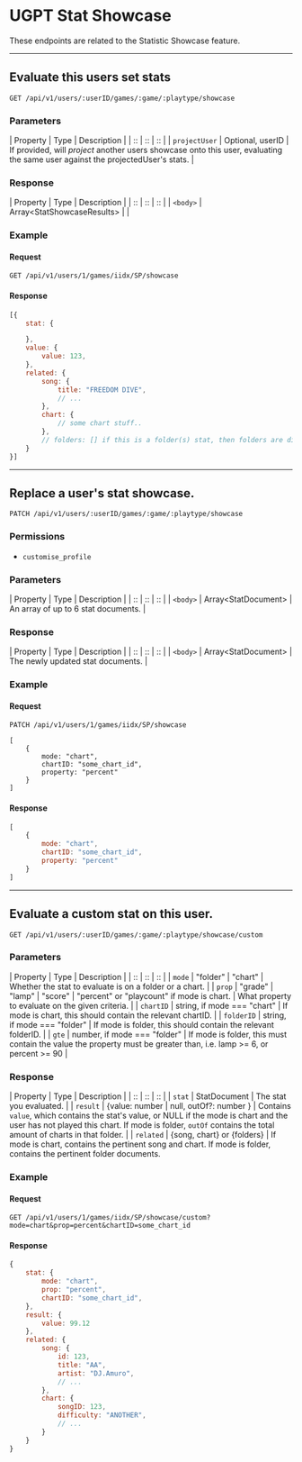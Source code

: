 # UGPT Stat Showcase

These endpoints are related to the Statistic Showcase feature.

*****

## Evaluate this users set stats

`GET /api/v1/users/:userID/games/:game/:playtype/showcase`

### Parameters

| Property | Type | Description |
| :: | :: | :: |
| `projectUser` | Optional, userID | If provided, will *project* another users showcase onto this user, evaluating the same user against the projectedUser's stats. |

### Response

| Property | Type | Description |
| :: | :: | :: |
| `<body>` | Array&lt;StatShowcaseResults&gt; | |

### Example

#### Request
```
GET /api/v1/users/1/games/iidx/SP/showcase
```

#### Response
```js
[{
	stat: {

	},
	value: {
		value: 123,
	},
	related: {
		song: {
			title: "FREEDOM DIVE",
			// ...
		},
		chart: {
			// some chart stuff..
		},
		// folders: [] if this is a folder(s) stat, then folders are displayed here.
	}
}]
```

*****

## Replace a user's stat showcase.

`PATCH /api/v1/users/:userID/games/:game/:playtype/showcase`

### Permissions

- `customise_profile`

### Parameters

| Property | Type | Description |
| :: | :: | :: |
| `<body>` | Array&lt;StatDocument&gt; | An array of up to 6 stat documents. |

### Response

| Property | Type | Description |
| :: | :: | :: |
| `<body>` | Array&lt;StatDocument&gt; | The newly updated stat documents. |

### Example

#### Request
```
PATCH /api/v1/users/1/games/iidx/SP/showcase

[
	{
		mode: "chart",
		chartID: "some_chart_id",
		property: "percent"
	}
]
```

#### Response
```js
[
	{
		mode: "chart",
		chartID: "some_chart_id",
		property: "percent"
	}
]
```

*****

## Evaluate a custom stat on this user.

`GET /api/v1/users/:userID/games/:game/:playtype/showcase/custom`

### Parameters

| Property | Type | Description |
| :: | :: | :: |
| `mode` | "folder" \| "chart" | Whether the stat to evaluate is on a folder or a chart. |
| `prop` | "grade" \| "lamp" \| "score" \| "percent" or "playcount" if mode is chart. | What property to evaluate on the given criteria. |
| `chartID` | string, if mode === "chart" | If mode is chart, this should contain the relevant chartID. |
| `folderID` | string, if mode === "folder" | If mode is folder, this should contain the relevant folderID. |
| `gte` | number, if mode === "folder" | If mode is folder, this must contain the value the property must be greater than, i.e. lamp >= 6, or percent >= 90 |

### Response

| Property | Type | Description |
| :: | :: | :: |
| `stat` | StatDocument | The stat you evaluated. |
| `result` | {value: number \| null, outOf?: number } | Contains `value`, which contains the stat's value, or NULL if the mode is chart and the user has not played this chart. If mode is folder, `outOf` contains the total amount of charts in that folder. |
| `related` | {song, chart} or {folders} | If mode is chart, contains the pertinent song and chart. If mode is folder, contains the pertinent folder documents.

### Example

#### Request
```
GET /api/v1/users/1/games/iidx/SP/showcase/custom?mode=chart&prop=percent&chartID=some_chart_id
```

#### Response
```js
{
	stat: {
		mode: "chart",
		prop: "percent",
		chartID: "some_chart_id",
	},
	result: {
		value: 99.12
	},
	related: {
		song: {
			id: 123,
			title: "AA",
			artist: "DJ.Amuro",
			// ...
		},
		chart: {
			songID: 123,
			difficulty: "ANOTHER",
			// ...
		}
	}
}
```
